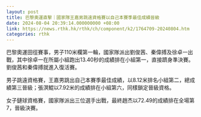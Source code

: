 ```yaml
---
layout: post
title: 巴黎奧運直擊｜國家隊王嘉男跳遠資格賽以自己本賽季最佳成績晉級
date: 2024-08-04 20:39:14.000000000 +08:00
link: https://news.rthk.hk/rthk/ch/component/k2/1764709-20240804.htm
categories: rthk
---
```


巴黎奧運田徑賽事，男子110米欄第一輪，國家隊派出劉俊茜、秦偉搏及徐卓一出戰，其中徐卓一在所屬小組跑出13.40秒的成績排在小組第一，直接躋身準決賽。劉俊茜和秦偉搏就進入復活賽。

男子跳遠資格賽，王嘉男跳出自己本賽季最佳成績，以8.12米排名小組第二，總成績第三晉級；張溟鯤以7.92米的成績排在小組第六，同樣鎖定晉級資格。

女子鏈球資格賽，國家隊派出三位選手出戰，最終趙杰以72.49的成績排在全場第7，晉級決賽。
